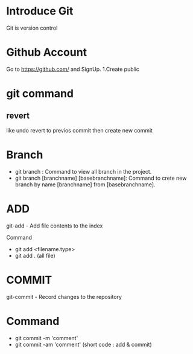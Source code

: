 # Introduce Git
  Git is version control

# Github Account
  Go to https://github.com/ and SignUp.
  1.Create public 

# git command
## revert
like undo revert to previos commit then create new commit

# Branch
  - git branch : Command to view all branch in the project.
  - git branch [branchname] [basebranchname]: Command to crete new branch by name [branchname] from [basebranchname]. 

# ADD
git-add - Add file contents to the index

Command 
- git add <filename.type> 
- git add . (all file)

# COMMIT
git-commit - Record changes to the repository

# Command
- git commit -m 'comment'
- git commit -am 'comment' (short code : add & commit)
